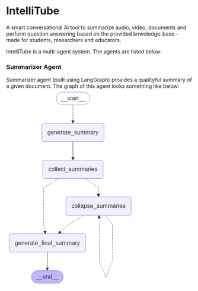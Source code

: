 # IntelliTube
A smart conversational AI tool to summarize audio, video, documents and perform question answering based on the provided knwoledge-base - made for students, researchers and educators.

IntelliTube is a multi-agent system. The agents are listed below:

### Summarizer Agent
Summarizer agent (built using LangGraph) provides a qualityful summary of a given document. The graph of this agent looks something like below:
![summarizer_agent_graph.png](images/summarizer_agent_graph.png)
